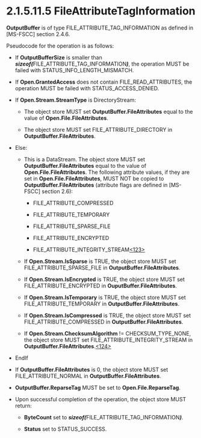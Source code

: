 <html dir="LTR" xmlns:mshelp="http://msdn.microsoft.com/mshelp" xmlns:ddue="http://ddue.schemas.microsoft.com/authoring/2003/5" xmlns:xlink="http://www.w3.org/1999/xlink" xmlns:tool="http://www.microsoft.com/tooltip">
    <head>
        <meta http-equiv="Content-Type" content="text/html; CHARSET=utf-8"></meta>
        <meta name="save" content="history"></meta>
        <title>2.1.5.11.5 FileAttributeTagInformation</title>
        <xml>
            <mshelp:toctitle title="2.1.5.11.5 FileAttributeTagInformation"></mshelp:toctitle>
            <mshelp:rltitle title="[MS-FSA]: FileAttributeTagInformation"></mshelp:rltitle>
            <mshelp:keyword index="A" term="7ba4e65d-356b-43ca-a867-e897e5b9392a"></mshelp:keyword>
            <mshelp:attr name="DCSext.ContentType" value="open specification"></mshelp:attr>
            <mshelp:attr name="AssetID" value="7ba4e65d-356b-43ca-a867-e897e5b9392a"></mshelp:attr>
            <mshelp:attr name="TopicType" value="kbRef"></mshelp:attr>
            <mshelp:attr name="DCSext.Title" value="[MS-FSA]: FileAttributeTagInformation" />
        </xml>
    </head>
    <body>
        <div id="header">
            <h1 class="heading">2.1.5.11.5 FileAttributeTagInformation</h1>
        </div>
        <div id="mainSection">
            <div id="mainBody">
                <div id="allHistory" class="saveHistory"></div>
                <div id="sectionSection0" class="section" name="collapseableSection">
                    

<p><b>OutputBuffer</b> is of type
FILE_ATTRIBUTE_TAG_INFORMATION as defined in <mshelp:link keywords="efbfe127-73ad-4140-9967-ec6500e66d5e" tabindex="0">[MS-FSCC]</mshelp:link>
section <mshelp:link keywords="d295752f-ce89-4b98-8553-266d37c84f0e" tabindex="0">2.4.6</mshelp:link>.</p>

<p>Pseudocode for the operation is as follows:</p>

<ul><li><p><span><span> 
</span></span>If <b>OutputBufferSize</b> is smaller than <b><i>sizeof(</i></b>FILE_ATTRIBUTE_TAG_INFORMATION<b><i>)</i></b>,
the operation MUST be failed with STATUS_INFO_LENGTH_MISMATCH.</p>

</li><li><p><span><span> 
</span></span>If <b>Open.GrantedAccess</b> does not contain
FILE_READ_ATTRIBUTES, the operation MUST be failed with STATUS_ACCESS_DENIED.</p>

</li><li><p><span><span> 
</span></span>If <b>Open.Stream.StreamType</b> is DirectoryStream:</p>

<ul><li><p><span><span>  </span></span>The
object store MUST set <b>OutputBuffer.FileAttributes</b> equal to the value of <b>Open.File.FileAttributes</b>.</p>

</li><li><p><span><span>  </span></span>The
object store MUST set FILE_ATTRIBUTE_DIRECTORY in <b>OutputBuffer.FileAttributes</b>.</p>

</li></ul></li><li><p><span><span> 
</span></span>Else:</p>

<ul><li><p><span><span>  </span></span>This
is a DataStream. The object store MUST set <b>OutputBuffer.FileAttributes</b>
equal to the value of <b>Open.File.FileAttributes</b>. The following attribute
values, if they are set in <b>Open.File.FileAttributes</b>, MUST NOT be copied
to <b>OutputBuffer.FileAttributes</b> (attribute flags are defined in [MS-FSCC]
section <mshelp:link keywords="ca28ec38-f155-4768-81d6-4bfeb8586fc9" tabindex="0">2.6</mshelp:link>):</p>

<ul><li><p><span><span> 
</span></span>FILE_ATTRIBUTE_COMPRESSED</p>

</li><li><p><span><span> 
</span></span>FILE_ATTRIBUTE_TEMPORARY</p>

</li><li><p><span><span> 
</span></span>FILE_ATTRIBUTE_SPARSE_FILE</p>

</li><li><p><span><span> 
</span></span>FILE_ATTRIBUTE_ENCRYPTED</p>

</li><li><p><span><span> 
</span></span>FILE_ATTRIBUTE_INTEGRITY_STREAM<a id="Appendix_A_Target_123"></a><a href="4e3695bd-7574-4f24-a223-b4679c065b63.md#Appendix_A_123" aria-label="Product behavior note 123">&lt;123&gt;</a></p>

</li></ul></li><li><p><span><span>  </span></span>If <b>Open.Stream.IsSparse</b>
is TRUE, the object store MUST set FILE_ATTRIBUTE_SPARSE_FILE in <b>OutputBuffer.FileAttributes</b>.</p>

</li><li><p><span><span>  </span></span>If <b>Open.Stream.IsEncrypted</b>
is TRUE, the object store MUST set FILE_ATTRIBUTE_ENCRYPTED in <b>OuputBuffer.FileAttributes</b>.</p>

</li><li><p><span><span>  </span></span>If <b>Open.Stream.IsTemporary</b>
is TRUE, the object store MUST set FILE_ATTRIBUTE_TEMPORARY in <b>OutputBuffer.FileAttributes</b>.</p>

</li><li><p><span><span>  </span></span>If <b>Open.Stream.IsCompressed</b>
is TRUE, the object store MUST set FILE_ATTRIBUTE_COMPRESSED in <b>OutputBuffer.FileAttributes</b>.</p>

</li><li><p><span><span>  </span></span>If <b>Open.Stream.ChecksumAlgorithm</b>
!= CHECKSUM_TYPE_NONE, the object store MUST set
FILE_ATTRIBUTE_INTEGRITY_STREAM in <b>OutputBuffer.FileAttributes</b>.<a id="Appendix_A_Target_124"></a><a href="4e3695bd-7574-4f24-a223-b4679c065b63.md#Appendix_A_124" aria-label="Product behavior note 124">&lt;124&gt;</a></p>

</li></ul></li><li><p><span><span> 
</span></span>EndIf</p>

</li><li><p><span><span> 
</span></span>If <b>OutputBuffer.FileAttributes</b> is 0, the object store MUST
set FILE_ATTRIBUTE_NORMAL in <b>OutputBuffer.FileAttributes</b>.</p>

</li><li><p><span><span> 
</span></span><b>OutputBuffer.ReparseTag</b> MUST be set to <b>Open.File.ReparseTag</b>.</p>

</li><li><p><span><span> 
</span></span>Upon successful completion of the operation, the object store
MUST return:</p>

<ul><li><p><span><span>  </span></span><b>ByteCount</b>
set to <b><i>sizeof(</i></b>FILE_ATTRIBUTE_TAG_INFORMATION<b><i>)</i></b>.</p>

</li><li><p><span><span>  </span></span><b>Status</b>
set to STATUS_SUCCESS.</p>

</li></ul></li></ul>
                </div>
            </div>
        </div>
    </body>
</html>